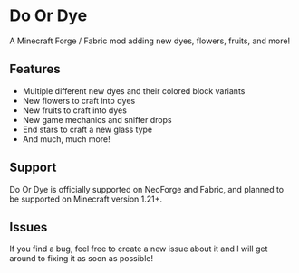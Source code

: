 # Do Or Dye
A Minecraft Forge / Fabric mod adding new dyes, flowers, fruits, and more!

## Features
- Multiple different new dyes and their colored block variants
- New flowers to craft into dyes
- New fruits to craft into dyes
- New game mechanics and sniffer drops
- End stars to craft a new glass type
- And much, much more!

## Support
Do Or Dye is officially supported on NeoForge and Fabric, and planned to be supported on Minecraft version 1.21+.

## Issues
If you find a bug, feel free to create a new issue about it and I will get around to fixing it as soon as possible!
